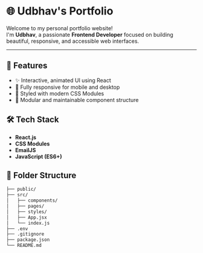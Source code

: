 # 🌐 Udbhav's Portfolio

Welcome to my personal portfolio website!  
I'm **Udbhav**, a passionate **Frontend Developer** focused on building beautiful, responsive, and accessible web interfaces.

---

## 🚀 Features

- ✨ Interactive, animated UI using React
- 📱 Fully responsive for mobile and desktop
- 🎨 Styled with modern CSS Modules
- 🧩 Modular and maintainable component structure

## 🛠️ Tech Stack

- **React.js**
- **CSS Modules**
- **EmailJS**
- **JavaScript (ES6+)**


## 📂 Folder Structure

```bash
├── public/
├── src/
│   ├── components/
│   ├── pages/
│   ├── styles/
│   ├── App.jsx
│   └── index.js
├── .env
├── .gitignore
├── package.json
└── README.md
